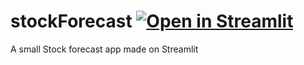 # stockForecast [![Open in Streamlit](https://static.streamlit.io/badges/streamlit_badge_black_white.svg)](https://share.streamlit.io/huzmorgoth/stockforecast/Main.py)

A small Stock forecast app made on Streamlit
